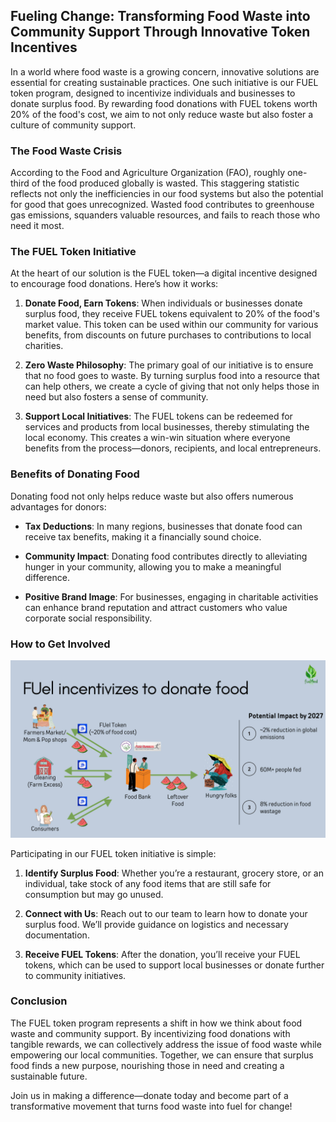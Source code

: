 ## Fueling Change: Transforming Food Waste into Community Support Through Innovative Token Incentives

In a world where food waste is a growing concern, innovative solutions are essential for creating sustainable practices. One such initiative is our FUEL token program, designed to incentivize individuals and businesses to donate surplus food. By rewarding food donations with FUEL tokens worth 20% of the food's cost, we aim to not only reduce waste but also foster a culture of community support.

### The Food Waste Crisis

According to the Food and Agriculture Organization (FAO), roughly one-third of the food produced globally is wasted. This staggering statistic reflects not only the inefficiencies in our food systems but also the potential for good that goes unrecognized. Wasted food contributes to greenhouse gas emissions, squanders valuable resources, and fails to reach those who need it most. 

### The FUEL Token Initiative

At the heart of our solution is the FUEL token—a digital incentive designed to encourage food donations. Here’s how it works:

1. **Donate Food, Earn Tokens**: When individuals or businesses donate surplus food, they receive FUEL tokens equivalent to 20% of the food's market value. This token can be used within our community for various benefits, from discounts on future purchases to contributions to local charities.

2. **Zero Waste Philosophy**: The primary goal of our initiative is to ensure that no food goes to waste. By turning surplus food into a resource that can help others, we create a cycle of giving that not only helps those in need but also fosters a sense of community.

3. **Support Local Initiatives**: The FUEL tokens can be redeemed for services and products from local businesses, thereby stimulating the local economy. This creates a win-win situation where everyone benefits from the process—donors, recipients, and local entrepreneurs.

### Benefits of Donating Food

Donating food not only helps reduce waste but also offers numerous advantages for donors:

- **Tax Deductions**: In many regions, businesses that donate food can receive tax benefits, making it a financially sound choice.

- **Community Impact**: Donating food contributes directly to alleviating hunger in your community, allowing you to make a meaningful difference.

- **Positive Brand Image**: For businesses, engaging in charitable activities can enhance brand reputation and attract customers who value corporate social responsibility.

### How to Get Involved

![FuelFeed model](./files/11.jpg)

Participating in our FUEL token initiative is simple:

1. **Identify Surplus Food**: Whether you’re a restaurant, grocery store, or an individual, take stock of any food items that are still safe for consumption but may go unused.

2. **Connect with Us**: Reach out to our team to learn how to donate your surplus food. We’ll provide guidance on logistics and necessary documentation.

3. **Receive FUEL Tokens**: After the donation, you’ll receive your FUEL tokens, which can be used to support local businesses or donate further to community initiatives.

### Conclusion

The FUEL token program represents a shift in how we think about food waste and community support. By incentivizing food donations with tangible rewards, we can collectively address the issue of food waste while empowering our local communities. Together, we can ensure that surplus food finds a new purpose, nourishing those in need and creating a sustainable future.

Join us in making a difference—donate today and become part of a transformative movement that turns food waste into fuel for change!
